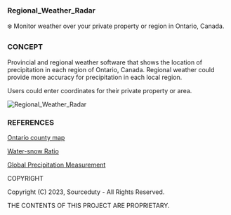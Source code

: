 ### Regional_Weather_Radar

❄️ Monitor weather over your private property or region in Ontario, Canada.

### CONCEPT

Provincial and regional weather software that shows the location of precipitation in each region of Ontario, Canada. Regional weather could provide more accuracy for precipitation in each local region.

Users could enter coordinates for their private property or area.

![Regional_Weather_Radar](https://github.com/sourceduty/Regional_Weather_Radar/assets/123030236/8980861e-9d13-4e42-9fba-ed4066e831dc)

### REFERENCES

[Ontario county map](https://www.google.com/maps/d/u/0/viewer?mid=1kKPz6L-BMydiGF0UHmJYfjgBuoY&hl=en)

[Water-snow Ratio](https://1drv.ms/b/s!AumZxqj6wFkfhoRDtBWh3tNdMk8EWw?e=ENaqnQ)

[Global Precipitation Measurement](https://gpm.nasa.gov/category/keywords/snowfall#:~:text=The%20Global%20Precipitation%20Measurement%20mission,snow%20worldwide%20every%20three%20hours.)

COPYRIGHT

Copyright (C) 2023, Sourceduty - All Rights Reserved.

THE CONTENTS OF THIS PROJECT ARE PROPRIETARY.
